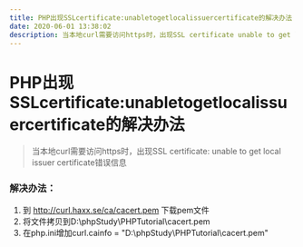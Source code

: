 ```yaml
---
title: PHP出现SSLcertificate:unabletogetlocalissuercertificate的解决办法
date: 2020-06-01 13:38:02
description: 当本地curl需要访问https时，出现SSL certificate unable to get local issuer certificate错误信息
---
```


# PHP出现SSLcertificate:unabletogetlocalissuercertificate的解决办法

> 当本地curl需要访问https时，出现SSL certificate: unable to get local issuer certificate错误信息

### 解决办法：

1. 到 http://curl.haxx.se/ca/cacert.pem 下载pem文件
2. 将文件拷贝到D:\phpStudy\PHPTutorial\cacert.pem
3. 在php.ini增加curl.cainfo = "D:\phpStudy\PHPTutorial\cacert.pem"

